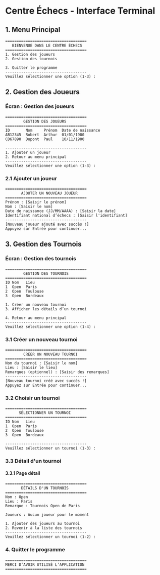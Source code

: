 # Centre Échecs - Interface Terminal

## **1. Menu Principal**
```plaintext
====================================
   BIENVENUE DANS LE CENTRE ÉCHECS
====================================
1. Gestion des joueurs
2. Gestion des tournois

3. Quitter le programme
------------------------------------
Veuillez sélectionner une option (1-3) :
```

## **2. Gestion des Joueurs**
### Écran : Gestion des joueurs
```plaintext
====================================
        GESTION DES JOUEURS
====================================
ID       Nom     Prénom  Date de naissance
AB12345  Robert  Arthur  01/01/1900
CD67890  Dupont  Paul    10/11/1900

------------------------------------
1. Ajouter un joueur
2. Retour au menu principal
------------------------------------
Veuillez sélectionner une option (1-3) :
```

### 2.1 Ajouter un joueur
```plaintext
====================================
       AJOUTER UN NOUVEAU JOUEUR
====================================
Prénom : [Saisir le prénom]
Nom : [Saisir le nom]
Date de naissance (JJ/MM/AAAA) : [Saisir la date]
Identifiant national d’échecs : [Saisir l'identifiant]
------------------------------------
[Nouveau joueur ajouté avec succès !]
Appuyez sur Entrée pour continuer...
```

## **3. Gestion des Tournois**
### Écran : Gestion des tournois
```plaintext
====================================
        GESTION DES TOURNOIS
====================================
ID Nom   Lieu   
1  Open  Paris  
2  Open  Toulouse
3  Open  Bordeaux

1. Créer un nouveau tournoi
3. Afficher les détails d’un tournoi

4. Retour au menu principal
------------------------------------
Veuillez sélectionner une option (1-4) :
```

### 3.1 Créer un nouveau tournoi
```plaintext
====================================
        CRÉER UN NOUVEAU TOURNOI
====================================
Nom du tournoi : [Saisir le nom]
Lieu : [Saisir le lieu]
Remarques (optionnel) : [Saisir des remarques]
------------------------------------
[Nouveau tournoi créé avec succès !]
Appuyez sur Entrée pour continuer...
```

### 3.2 Choisir un tournoi
```plaintext
====================================
      SÉLECTIONNER UN TOURNOI
====================================
ID Nom   Lieu   
1  Open  Paris  
2  Open  Toulouse
3  Open  Bordeaux

------------------------------------
Veuillez sélectionner un tournoi (1-3) :
```

### 3.3 Détail d'un tournoi

#### 3.3.1 Page détail
```plaintext
====================================
       DÉTAILS D'UN TOURNOIS
====================================
Nom : Open
Lieu : Paris
Remarque : Tournois Open de Paris

Joueurs : Aucun joueur pour le moment

1. Ajouter des joueurs au tournoi
2. Revenir à la liste des tournois
------------------------------------
Veuillez sélectionner un tournoi (1-2) :
```
<!-- 
### 3.2 Ajouter des tours à un tournoi existant
```plaintext
====================================
   AJOUTER DES TOURS À UN TOURNOI
====================================
Liste des tournois :
1. [Nom du tournoi 1]
2. [Nom du tournoi 2]
...
Veuillez sélectionner un tournoi (1-... ou 0 pour retourner) :
```
Si un tournoi est sélectionné :
```plaintext
====================================
       AJOUTER UN NOUVEAU TOUR
====================================
Nom du tour (par ex. Round 1) : [Saisir le nom]
Nombre de matchs : [Saisir le nombre]
Veuillez définir les paires et scores :
1. [Nom joueur 1] vs [Nom joueur 2] - Score : [0.0] [0.0]
2. [Nom joueur 3] vs [Nom joueur 4] - Score : [0.5] [0.5]
...
------------------------------------
[Tour ajouté avec succès !]
Appuyez sur Entrée pour continuer...
```

### 3.3 Afficher les rapports d’un tournoi
```plaintext
====================================
    RAPPORTS POUR LES TOURNOIS
====================================
Liste des tournois :
1. [Nom du tournoi 1]
2. [Nom du tournoi 2]
...
Veuillez sélectionner un tournoi (1-... ou 0 pour retourner) :
```
Si un tournoi est sélectionné :
```plaintext
====================================
   DÉTAILS DU TOURNOI : [Nom]
====================================
Lieu : [Lieu]
Dates : [Date de début] - [Date de fin]
Joueurs inscrits :
  1. [Nom joueur 1] - [Identifiant]
  2. [Nom joueur 2] - [Identifiant]
Tours :
  Round 1 :
    Match 1 : [Nom joueur 1] vs [Nom joueur 2] (1.0 / 0.0)
    Match 2 : ...
------------------------------------
Appuyez sur Entrée pour retourner au menu précédent...
``` -->

### **4. Quitter le programme**
```plaintext
====================================
MERCI D’AVOIR UTILISÉ L’APPLICATION
====================================
```
